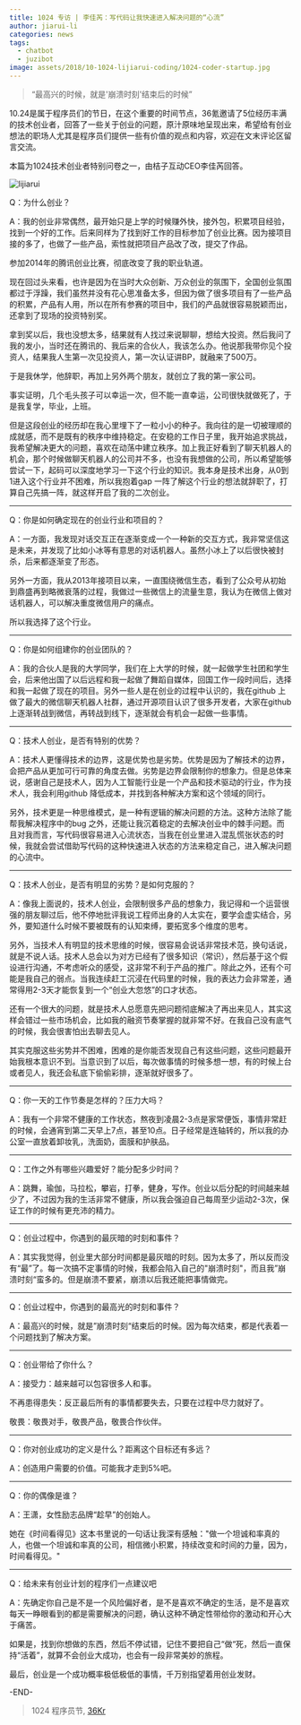 ```yaml
---
title: 1024 专访 | 李佳芮：写代码让我快速进入解决问题的“心流”
author: jiarui-li
categories: news
tags:
  - chatbot
  - juzibot
image: assets/2018/10-1024-lijiarui-coding/1024-coder-startup.jpg
---
```


> “最高兴的时候，就是'崩溃时刻'结束后的时候”

10.24是属于程序员们的节日，在这个重要的时间节点，36氪邀请了5位经历丰满的技术创业者，回答了一些关于创业的问题，原汁原味地呈现出来，希望给有创业想法的职场人尤其是程序员们提供一些有价值的观点和内容，欢迎在文末评论区留言交流。

本篇为1024技术创业者特别问卷之一，由桔子互动CEO李佳芮回答。

![lijiarui](/assets/2018/10-1024-lijiarui-coding/lijiarui.jpg)

Q：为什么创业？

A：我的创业非常偶然，最开始只是上学的时候赚外快，接外包，积累项目经验，找到一个好的工作。后来同样为了找到好工作的目标参加了创业比赛。因为接项目接的多了，也做了一些产品，索性就把项目产品改了改，提交了作品。

参加2014年的腾讯创业比赛，彻底改变了我的职业轨道。

现在回过头来看，也许是因为在当时大众创新、万众创业的氛围下，全国创业氛围都过于浮躁，我们虽然并没有花心思准备太多，但因为做了很多项目有了一些产品的积累，产品有人用，所以在所有参赛的项目中，我们的产品就很容易脱颖而出，还拿到了现场的投资特别奖。

拿到奖以后，我也没想太多，结果就有人找过来说聊聊，想给大投资。然后我问了我的发小，当时还在腾讯的、我后来的合伙人，我该怎么办。他说那我带你见个投资人，结果我人生第一次见投资人，第一次认证讲BP，就融来了500万。

于是我休学，他辞职，再加上另外两个朋友，就创立了我的第一家公司。

事实证明，几个毛头孩子可以幸运一次，但不能一直幸运，公司很快就做死了，于是我复学，毕业，上班。

但是这段创业的经历却在我心里埋下了一粒小小的种子。我向往的是一切被理顺的成就感，而不是既有的秩序中维持稳定。在安稳的工作日子里，我开始追求挑战，我希望解决更大的问题，喜欢在动荡中建立秩序。加上我正好看到了聊天机器人的机会，那个时候做聊天机器人的公司并不多，也没有我想做的公司，所以希望能够尝试一下，起码可以深度地学习一下这个行业的知识。我本身是技术出身，从0到1进入这个行业并不困难，所以我抱着gap 一阵了解这个行业的想法就辞职了，打算自己先搞一阵，就这样开启了我的二次创业。

---

Q：你是如何确定现在的创业行业和项目的？

A：一方面，我发现对话交互正在逐渐变成一个一种新的交互方式，我非常坚信这是未来，并发现了比如小冰等有意思的对话机器人。虽然小冰上了以后很快被封杀，后来都逐渐变了形态。

另外一方面，我从2013年接项目以来，一直围绕微信生态，看到了公众号从初始到鼎盛再到略微衰落的过程，我做过一些微信上的流量生意，我认为在微信上做对话机器人，可以解决重度微信用户的痛点。

所以我选择了这个行业。

---

Q：你是如何组建你的创业团队的？

A：我的合伙人是我的大学同学，我们在上大学的时候，就一起做学生社团和学生会，后来他出国了以后远程和我一起做了舞蹈自媒体，回国工作一段时间后，选择和我一起做了现在的项目。另外一些人是在创业的过程中认识的，我在github 上做了最大的微信聊天机器人社群，通过开源项目认识了很多开发者，大家在github上逐渐转战到微信，再转战到线下，逐渐就会有机会一起做一些事情。

---

Q：技术人创业，是否有特别的优势？

A：技术人更懂得技术的边界，这是优势也是劣势。优势是因为了解技术的边界，会把产品从更加可行可靠的角度去做。劣势是边界会限制你的想象力。但是总体来说，感谢自己是技术人，因为人工智能行业是一个产品和技术驱动的行业，作为技术人，我会利用github 降低成本，并找到各种解决方案和这个领域的同行。

另外，技术更是一种思维模式，是一种有逻辑的解决问题的方法。这种方法除了能帮我解决程序中的bug 之外，还能让我沉着稳定的去解决创业中的棘手问题。而且对我而言，写代码很容易进入心流状态，当我在创业里进入混乱慌张状态的时候，我就会尝试借助写代码的这种快速进入状态的方法来稳定自己，进入解决问题的心流中。

---

Q：技术人创业，是否有明显的劣势？是如何克服的？

A：像我上面说的，技术人创业，会限制很多产品的想象力，我记得和一个运营很强的朋友聊过后，他不停地批评我说工程师出身的人太实在，要学会虚实结合，另外，要知道什么时候不要被既有的认知束缚，要拓宽多个维度的思考。

另外，当技术人有明显的技术思维的时候，很容易会说话非常技术范，换句话说，就是不说人话。技术人总会以为对方已经有了很多知识（常识），然后基于这个假设进行沟通，不考虑听众的感受，这非常不利于产品的推广。除此之外，还有个可能是我自己的弱点。当我连续赶工沉浸在代码里的时候，我的表达力会非常差，通常得用2-3天才能恢复到一个“创业大忽悠”的口才状态。

还有一个很大的问题，就是技术人总愿意先把问题彻底解决了再出来见人，其实这样会错过一些市场机会，比如我的融资节奏掌握的就非常不好。在我自己没有底气的时候，我会很害怕出去聊去见人。

其实克服这些劣势并不困难，困难的是你能否发现自己有这些问题，这些问题最开始我根本意识不到。当意识到了以后，每次做事情的时候多想一想，有的时候上台或者见人，我还会私底下偷偷彩排，逐渐就好很多了。

---

Q：你一天的工作节奏是怎样的？压力大吗？

A：我有一个非常不健康的工作状态，熬夜到凌晨2-3点是家常便饭，事情非常赶的时候，会通宵到第二天早上7点，甚至10点。日子经常是连轴转的，所以我的办公室一直放着卸妆乳，洗面奶，面膜和护肤品。

---

Q：工作之外有哪些兴趣爱好？能分配多少时间？

A：跳舞，瑜伽，马拉松，攀岩，打拳，健身，写作。创业以后分配的时间越来越少了，不过因为我的生活非常不健康，所以我会强迫自己每周至少运动2-3次，保证工作的时候有更充沛的精力。

---

Q：创业过程中，你遇到的最灰暗的时刻和事件？

A：其实我觉得，创业里大部分时间都是最灰暗的时刻。因为太多了，所以反而没有“最”了。每一次搞不定事情的时候，我都会陷入自己的"崩溃时刻"，而且我”崩溃时刻“蛮多的。但是崩溃不要紧，崩溃以后我还能把事情做完。

---

Q：创业过程中，你遇到的最高光的时刻和事件？

A：最高兴的时候，就是”崩溃时刻“结束后的时候。因为每次结束，都是代表着一个问题找到了解决方案。

---

Q：创业带给了你什么？

A：接受力：越来越可以包容很多人和事。

不再患得患失：反正最后所有的事情都要失去，只要在过程中尽力就好了。

敬畏：敬畏对手，敬畏产品，敬畏合作伙伴。

---

Q：你对创业成功的定义是什么？距离这个目标还有多远？

A：创造用户需要的价值。可能我才走到5%吧。

---

Q：你的偶像是谁？

A：王潇，女性励志品牌“趁早”的创始人。

她在《时间看得见》这本书里说的一句话让我深有感触："做一个坦诚和率真的人，也做一个坦诚和率真的公司，相信微小积累，持续改变和时间的力量，因为，时间看得见。"

---

Q：给未来有创业计划的程序们一点建议吧

A：先确定你自己是不是一个风险偏好者，是不是喜欢不确定的生活，是不是喜欢每天一睁眼看到的都是需要解决的问题，确认这种不确定性带给你的激动和开心大于痛苦。

如果是，找到你想做的东西，然后不停试错，记住不要把自己“做“死，然后一直保持“活着”，就算不会创业大成功，也会有一段非常美妙的旅程。

最后，创业是一个成功概率极低极低的事情，千万别指望着用创业发财。

-END-

> 1024 程序员节, [36Kr](https://36kr.com/p/5157138)
